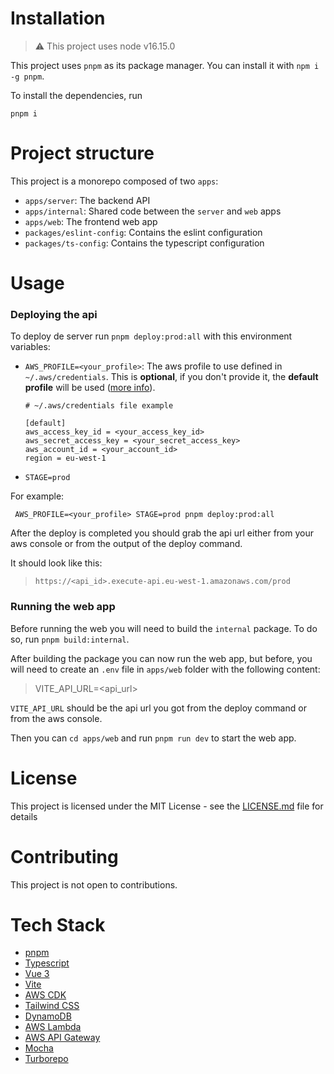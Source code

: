 # Installation

> ⚠️ This project uses node v16.15.0

This project uses `pnpm` as its package manager. You can install it with `npm i -g pnpm`.

To install the dependencies, run

```
pnpm i
```

# Project structure
This project is a monorepo composed of two `apps`:
- `apps/server`: The backend API
- `apps/internal`: Shared code between the `server` and `web` apps
- `apps/web`: The frontend web app
- `packages/eslint-config`: Contains the eslint configuration
- `packages/ts-config`: Contains the typescript configuration

# Usage
### Deploying the api
To deploy de server run `pnpm deploy:prod:all` with this environment variables:
- `AWS_PROFILE=<your_profile>`: The aws profile to use defined in `~/.aws/credentials`. This is **optional**, if you don't provide it, the **default profile** will be used ([more info](https://docs.aws.amazon.com/cli/latest/userguide/cli-configure-profiles.html)).
  
	```
	# ~/.aws/credentials file example
	
	[default]
	aws_access_key_id = <your_access_key_id>
	aws_secret_access_key = <your_secret_access_key>
	aws_account_id = <your_account_id>
	region = eu-west-1
	```
- `STAGE=prod`

For example:
``` 
 AWS_PROFILE=<your_profile> STAGE=prod pnpm deploy:prod:all
```

After the deploy is completed you should grab the api url either from your aws console or from the output of the deploy command.

It should look like this: 
> `https://<api_id>.execute-api.eu-west-1.amazonaws.com/prod`

### Running the web app
Before running the web you will need to build the `internal` package. To do so, run `pnpm build:internal`.

After building the package you can now run the web app, but before, you will need to create an `.env` file in `apps/web` folder with the following content:

> VITE_API_URL=<api_url>

`VITE_API_URL` should be the api url you got from the deploy command or from the aws console.

Then you can `cd apps/web` and run `pnpm run dev` to start the web app.

# License
This project is licensed under the MIT License - see the [LICENSE.md](LICENSE.md) file for details

# Contributing
This project is not open to contributions.

# Tech Stack
- [pnpm](https://pnpm.io/)
- [Typescript](https://www.typescriptlang.org/)
- [Vue 3](https://v3.vuejs.org/)
- [Vite](https://vitejs.dev/)
- [AWS CDK](https://aws.amazon.com/cdk/)
- [Tailwind CSS](https://tailwindcss.com/)
- [DynamoDB](https://aws.amazon.com/dynamodb/)
- [AWS Lambda](https://aws.amazon.com/lambda/)
- [AWS API Gateway](https://aws.amazon.com/api-gateway/)
- [Mocha](https://mochajs.org/)
- [Turborepo](https://turborepo.org/)

